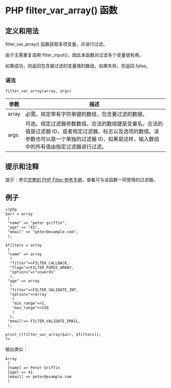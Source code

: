 # PHP filter_var_array() 函数



## 定义和用法

filter_var_array() 函数获取多项变量，并进行过滤。

由于无需重复调用 filter_input()，因此本函数对过滤多个变量很有用。

如果成功，则返回包含被过滤的变量值的数组，如果失败，则返回 false。

### 语法

```
filter_var_array(array, args)
```

| 参数 | 描述 |
| --- | --- |
| array | 必需。规定带有字符串键的数组，包含要过滤的数据。 |
| args | 可选。规定过滤器参数数组。合法的数组键是变量名。合法的值是过滤器 ID，或者规定过滤器、标志以及选项的数组。该参数也可以是一个单独的过滤器 ID，如果是这样，输入数组中的所有值由指定过滤器进行过滤。 |

## 提示和注释

提示：参见[完整的 PHP Filter 参考手册](/php/php_ref_filter.asp "PHP Filter 函数")，查看可与该函数一同使用的过滤器。

## 例子

```
<?php
$arr = array
 (
 "name" => "peter griffin",
 "age" => "41",
 "email" => "peter@example.com",
 );

$filters = array
 (
 "name" => array
  (
  "filter"=>FILTER_CALLBACK,
  "flags"=>FILTER_FORCE_ARRAY,
  "options"=>"ucwords"
  ),
 "age" => array
  (
  "filter"=>FILTER_VALIDATE_INT,
  "options"=>array
   (
   "min_range"=>1,
   "max_range"=>120
   )
  ),
 "email"=> FILTER_VALIDATE_EMAIL,
 );

print_r(filter_var_array($arr, $filters));
?>
```

输出类似：

```
Array
 (
 [name] => Peter Griffin
 [age] => 41
 [email] => peter@example.com
 )
```
